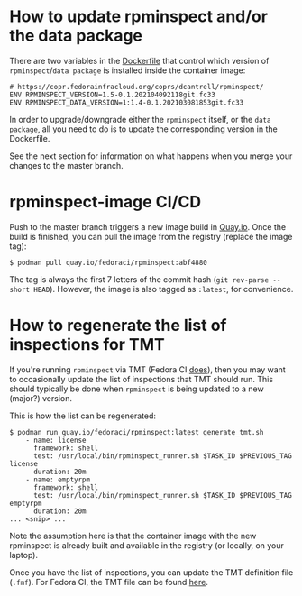 # How to update rpminspect and/or the data package

There are two variables in the [Dockerfile](./Dockerfile) that control which version of `rpminspect`/`data package` is installed inside the container image:

```shell
# https://copr.fedorainfracloud.org/coprs/dcantrell/rpminspect/
ENV RPMINSPECT_VERSION=1.5-0.1.202104092118git.fc33
ENV RPMINSPECT_DATA_VERSION=1:1.4-0.1.202103081853git.fc33
```

In order to upgrade/downgrade either the `rpminspect` itself, or the `data package`, all you need to do is to update the corresponding version in the Dockerfile.

See the next section for information on what happens when you merge your changes to the master branch.


# rpminspect-image CI/CD

Push to the master branch triggers a new image build in [Quay.io](https://quay.io/repository/fedoraci/rpminspect). Once the build is finished, you can pull the image from the registry (replace the image tag):

```
$ podman pull quay.io/fedoraci/rpminspect:abf4880
```

The tag is always the first 7 letters of the commit hash (`git rev-parse --short HEAD`). However, the image is also tagged as `:latest`, for convenience.


# How to regenerate the list of inspections for TMT

If you're running `rpminspect` via TMT (Fedora CI [does](https://github.com/fedora-ci/rpminspect-pipeline/blob/master/rpminspect.fmf)), then you may want to occasionally update the list of inspections that TMT should run. This should typically be done when `rpminspect` is being updated to a new (major?) version.

This is how the list can be regenerated:

```shell
$ podman run quay.io/fedoraci/rpminspect:latest generate_tmt.sh
    - name: license
      framework: shell
      test: /usr/local/bin/rpminspect_runner.sh $TASK_ID $PREVIOUS_TAG license
      duration: 20m
    - name: emptyrpm
      framework: shell
      test: /usr/local/bin/rpminspect_runner.sh $TASK_ID $PREVIOUS_TAG emptyrpm
      duration: 20m
... <snip> ...
```

Note the assumption here is that the container image with the new rpminspect is already built and available in the registry (or locally, on your laptop).

Once you have the list of inspections, you can update the TMT definition file (`.fmf`). For Fedora CI, the TMT file can be found [here](https://github.com/fedora-ci/rpminspect-pipeline/blob/master/rpminspect.fmf).
